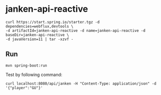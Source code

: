 # janken-api-reactive

```
curl https://start.spring.io/starter.tgz -d dependencies=webflux,devtools \
-d artifactId=janken-api-reactive -d name=janken-api-reactive -d baseDir=janken-api-reactive \
-d javaVersion=11 | tar -xzvf -
```

## Run

```
mvn spring-boot:run
```

Test by following command:

```
curl localhost:8080/api/janken -H "Content-Type: application/json" -d '{"player":"GU"}'
```

